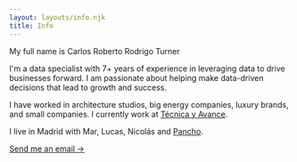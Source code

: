 ```yaml
---
layout: layouts/info.njk
title: Info
---
```


My full name is Carlos Roberto Rodrigo Turner

I'm a data specialist with 7+ years of experience in leveraging data to drive businesses forward. I am passionate about helping make data-driven decisions that lead to growth and success. 

I have worked in architecture studios, big energy companies, luxury brands, and small companies. I currently work at <a href="http://tecnicayavance.com">Técnica y Avance</a>.

I live in Madrid with Mar, Lucas, Nicolás and <a href="/blog/pancho.md">Pancho</a>.

<p id="contact"><a href="mailto:rodrigoturner.carlos@gmail.com">Send me an email -></a></p>
